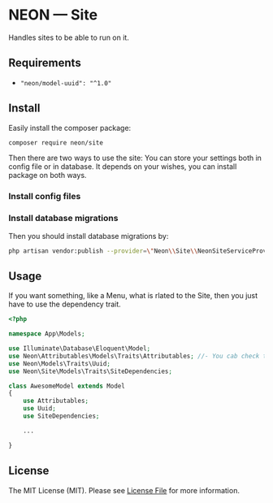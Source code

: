 # NEON &mdash; Site
Handles sites to be able to run on it.

## Requirements
* `"neon/model-uuid": "^1.0"`

## Install
Easily install the composer package:
```bash
composer require neon/site
```
Then there are two ways to use the site: You can store your settings both in config file or in database. It depends on your wishes, you can install package on both ways.

### Install config files

### Install database migrations

Then you should install database migrations by:
```bash
php artisan vendor:publish --provider=\"Neon\\Site\\NeonSiteServiceProvider\"
```

## Usage
If you want something, like a Menu, what is rlated to the Site, then you just have to use the dependency trait.
```php
<?php

namespace App\Models;

use Illuminate\Database\Eloquent\Model;
use Neon\Attributables\Models\Traits\Attributables; //- You cab check this too...
use Neon\Models\Traits\Uuid;
use Neon\Site\Models\Traits\SiteDependencies;

class AwesomeModel extends Model
{
    use Attributables;
    use Uuid;
    use SiteDependencies;

    ...

}
```
<!-- ## How It Works?

It's so easy basically. The "variables", a.k.a. attributes stored in database in the `attributes` table. -->

## License

The MIT License (MIT). Please see [License File](LICENSE.md) for more information.